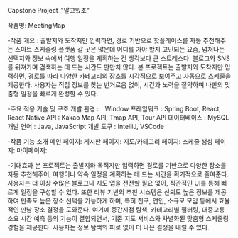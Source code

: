Capstone Project_"알고있조"

작품명: MeetingMap

-작품 개요 : 출발지와 도착지만 입력하면, 경로 기반으로 핫플레이스를 자동 추천해주는 스마트 스케줄링 플랫폼
갈 곳은 많은데 어디를 가야 할지 고민되는 요즘, 넘쳐나는 선택지와 정보 속에서 여행 일정을 계획하는 건 생각보다 큰 스트레스다. 블로그와 SNS를 뒤져가며 검색하는 데 드는 시간도 만만치 않다. 본 프로젝트는 출발지와 도착지만 입력하면, 경로를 따라 다양한 카테고리의 장소를 시각적으로 보여주고 자동으로 스케줄을 제공한다. 사용자는 직접 정보를 찾는 번거로움 없이, 시간과 노력을 절약하며 나만의 맞춤형 일정을 빠르게 완성할 수 있다.

-주요 적용 기술 및 구조
개발 환경 :　Window
프레임워크 : Spring Boot, React, React Native
API : Kakao Map API, Tmap API, Tour API
데이터베이스 : MySQL
개발 언어 : Java, JavaScript
개발 도구 : IntelliJ, VSCode

-작품 기능 소개
메인 페이지:
게시판 페이지:
지도/카테고리 페이지:
스케줄 생성 페이지:
마이페이지: 

-기대효과
본 프로젝트는 출발지와 목적지만 입력하면 경로를 기반으로 다양한 장소를 자동 추천해주어, 여행이나 약속 일정을 계획하는 데 드는 시간을 획기적으로 줄여준다. 사용자는 더 이상 수많은 블로그나 지도 앱을 전전할 필요 없이, 직관적인 UI를 통해 빠르게 일정을 구성할 수 있다. 또한 리뷰 기반의 추천 시스템은 신뢰도 높은 정보를 제공하여 만족도 높은 장소 선택을 가능하게 하며, 특히 친구, 연인, 소규모 모임 등에서 효율적인 만남 장소 결정을 도와준다. 여기에 중간지점 탐색, 카테고리별 필터링, 대중교통 소요 시간 예측 등의 기능이 결합되면서, 기존 지도 서비스와 차별화된 맞춤형 스케줄링 경험을 제공한다. 사용자는 정보 탐색의 피로 없이 더 나은 결정을 내릴 수 있다.
